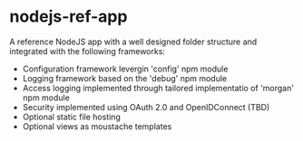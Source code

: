 # nodejs-ref-app

A reference NodeJS app with a well designed folder structure and integrated with the following frameworks:
- Configuration framework levergin 'config' npm module 
- Logging framework based on the 'debug' npm module
- Access logging implemented through tailored implementatio of 'morgan' npm module
- Security implemented using OAuth 2.0 and OpenIDConnect (TBD)
- Optional static file hosting
- Optional views as moustache templates
